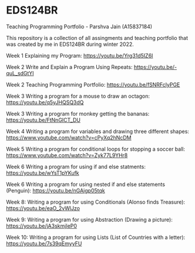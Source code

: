 # EDS124BR
Teaching Programming Portfolio - Parshva Jain (A15837184)

This repository is a collection of all assingments and teaching portfolio that was created by me in EDS124BR during winter 2022. 

Week 1 Explaining my Program:
https://youtu.be/Yrg31d5IZ6I

Week 2 Write and Explain a Program Using Repeats:
https://youtu.be/-quL_sdGtYI

Week 2 Teaching Programming Portfolio:
https://youtu.be/fSNRFclyPGE

Week 3 Writing a program for a mouse to draw an octagon:
https://youtu.be/q5yJHQSQ3dQ

Week 3 Writing a program for monkey getting the bananas:
https://youtu.be/FtNnGICT_DU

Week 4 Writing a program for variables and drawing three different shapes:
https://www.youtube.com/watch?v=cPyXq2hNcDM

Week 5 Writing a program for conditional loops for stopping a soccer ball:
https://www.youtube.com/watch?v=Zyk77L9YHr8

Week 6 Writing a program for using if and else statments:
https://youtu.be/wYsT1pYKufk

Week 6 Writing a program for using nested if and else statements (Penguin):
https://youtu.be/nGAigp05tqk 

Week 8: Writing a program for using Conditionals (Alonso finds Treasure):
https://youtu.be/eaO_2vWlJzo

Week 9: Writing a program for using Abstraction (Drawing a picture):
https://youtu.be/jA3skmjIeP0

Week 10: Writing a program for using Lists (List of Countries with a letter):
https://youtu.be/7s39qEmyyFU 
